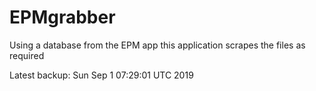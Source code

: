 # EPMgrabber
Using a database from the EPM app this application scrapes the files as required


Latest backup: Sun Sep 1 07:29:01 UTC 2019
